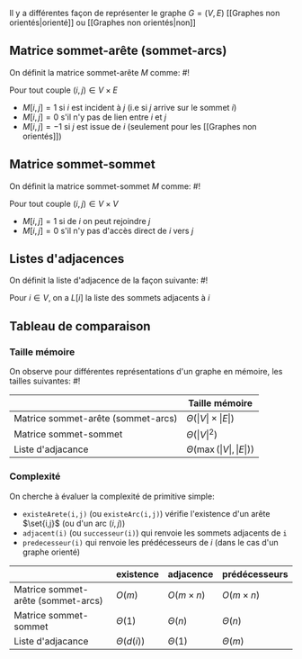 Il y a différentes façon de représenter le graphe $G = (V, E)$ [[Graphes non orientés|orienté]] ou [[Graphes non orientés|non]] 

## Matrice sommet-arête (sommet-arcs)
On définit la matrice sommet-arête $M$ comme: #!

Pour tout couple $(i,j) \in V \times E$
- $M[i,j] = 1$ si $i$ est incident à $j$ (i.e si $j$ arrive sur le sommet $i$)
- $M[i,j] = 0$ s'il n'y pas de lien entre $i$ et $j$
- $M[i,j] = -1$ si $j$ est issue de $i$ (seulement pour les [[Graphes non orientés]])

## Matrice sommet-sommet
On définit la matrice sommet-sommet $M$ comme: #!

Pour tout couple $(i,j) \in V \times V$
- $M[i,j] = 1$ si de $i$ on peut rejoindre $j$
- $M[i,j] = 0$ s'il n'y pas d'accès direct de $i$ vers $j$

## Listes d'adjacences
On définit la liste d'adjacence de la façon suivante: #!

Pour $i \in V$, on a $L[i]$ la liste des sommets adjacents à $i$


## Tableau de comparaison

### Taille mémoire
On observe pour différentes représentations d'un graphe en mémoire, les tailles suivantes: #!

|                                    | Taille mémoire               |
| ---------------------------------- | ---------------------------- |
| Matrice sommet-arête (sommet-arcs) | $\Theta(\|V\| \times \|E\|)$ |
| Matrice sommet-sommet              | $\Theta(\|V\|^2)$            |
| Liste d'adjacance                  | $\Theta(\max(\|V\|, \|E\|))$ |

### Complexité
On cherche à évaluer la complexité de primitive simple:
- `existeArete(i,j)` (ou `existeArc(i,j)`) vérifie l'existence d'un arête $\set{i,j}$ (ou d'un arc $(i,j)$)
- `adjacent(i)` (ou `successeur(i)`) qui renvoie les sommets adjacents de `i` 
- `predecesseur(i)` qui renvoie les prédécesseurs de $i$ (dans le cas d'un graphe orienté)

|                                    | existence      | adjacence      | prédécesseurs   |
| ---------------------------------- | -------------- | -------------- | --------------- |
| Matrice sommet-arête (sommet-arcs) | $O(m)$         | $O(m\times n)$ | $O(m \times n)$ |
| Matrice sommet-sommet              | $\Theta(1)$    | $\Theta(n)$    | $\Theta(n)$     |
| Liste d'adjacance                  | $\Theta(d(i))$ | $\Theta(1)$    | $\Theta(m)$     |

